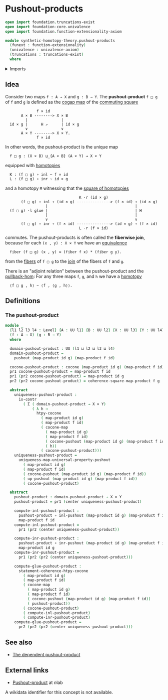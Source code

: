 # Pushout-products

```agda
open import foundation.truncations-exist
open import foundation-core.univalence
open import foundation.function-extensionality-axiom

module synthetic-homotopy-theory.pushout-products
  (funext : function-extensionality)
  (univalence : univalence-axiom)
  (truncations : truncations-exist)
  where
```

<details><summary>Imports</summary>

```agda
open import foundation.cartesian-product-types funext univalence
open import foundation.contractible-types funext univalence
open import foundation.dependent-pair-types
open import foundation.dependent-products-contractible-types funext
open import foundation.function-types funext
open import foundation.functoriality-cartesian-product-types funext
open import foundation.homotopies funext
open import foundation.universe-levels

open import synthetic-homotopy-theory.cocones-under-spans funext
open import synthetic-homotopy-theory.pushouts funext univalence truncations
open import synthetic-homotopy-theory.universal-property-pushouts funext univalence truncations
```

</details>

## Idea

Consider two maps `f : A → X` and `g : B → Y`. The **pushout-product** `f □ g`
of `f` and `g` is defined as the
[cogap map](synthetic-homotopy-theory.pushouts.md) of the
[commuting square](foundation-core.commuting-squares-of-maps.md)

```text
              f × id
       A × B --------> X × B
         |               |
  id × g |      H ⇗      | id × g
         ∨               ∨
       A × Y --------> X × Y.
              f × id
```

In other words, the pushout-product is the unique map

```text
  f □ g : (X × B) ⊔_{A × B} (A × Y) → X × Y
```

equipped with [homotopies](foundation-core.homotopies.md)

```text
  K : (f □ g) ∘ inl ~ f × id
  L : (f □ g) ∘ inr ~ id × g
```

and a homotopy `M` witnessing that the
[square of homotopies](foundation.commuting-squares-of-homotopies.md)

```text
                                 K ·r (id × g)
       (f □ g) ∘ inl ∘ (id × g) ---------------> (f × id) ∘ (id × g)
                  |                                       |
  (f □ g) ·l glue |                                       | H
                  |                                       |
                  ∨                                       ∨
       (f □ g) ∘ inr ∘ (f × id) ---------------> (id × g) ∘ (f × id)
                                 L ·r (f × id)
```

commutes. The pushout-products is often called the **fiberwise join**, because
for each `(x , y) : X × Y` we have an
[equivalence](foundation-core.equivalences.md)

```text
  fiber (f □ g) (x , y) ≃ (fiber f x) * (fiber g y).
```

from the [fibers](foundation-core.fibers-of-maps.md) of `f □ g` to the
[join](synthetic-homotopy-theory.joins-of-types.md) of the fibers of `f` and
`g`.

There is an "adjoint relation" between the pushout-product and the
[pullback-hom](orthogonal-factorization-systems.pullback-hom.md): For any three
maps `f`, `g`, and `h` we have a [homotopy](foundation-core.homotopies.md)

```text
  ⟨f □ g , h⟩ ~ ⟨f , ⟨g , h⟩⟩.
```

## Definitions

### The pushout-product

```agda
module _
  {l1 l2 l3 l4 : Level} {A : UU l1} {B : UU l2} {X : UU l3} {Y : UU l4}
  (f : A → X) (g : B → Y)
  where

  domain-pushout-product : UU (l1 ⊔ l2 ⊔ l3 ⊔ l4)
  domain-pushout-product =
    pushout (map-product id g) (map-product f id)

  cocone-pushout-product : cocone (map-product id g) (map-product f id) (X × Y)
  pr1 cocone-pushout-product = map-product f id
  pr1 (pr2 cocone-pushout-product) = map-product id g
  pr2 (pr2 cocone-pushout-product) = coherence-square-map-product f g

  abstract
    uniqueness-pushout-product :
      is-contr
        ( Σ ( domain-pushout-product → X × Y)
            ( λ h →
              htpy-cocone
                ( map-product id g)
                ( map-product f id)
                ( cocone-map
                  ( map-product id g)
                  ( map-product f id)
                  ( cocone-pushout (map-product id g) (map-product f id))
                  ( h))
                ( cocone-pushout-product)))
    uniqueness-pushout-product =
      uniqueness-map-universal-property-pushout
        ( map-product id g)
        ( map-product f id)
        ( cocone-pushout (map-product id g) (map-product f id))
        ( up-pushout (map-product id g) (map-product f id))
        ( cocone-pushout-product)

  abstract
    pushout-product : domain-pushout-product → X × Y
    pushout-product = pr1 (center uniqueness-pushout-product)

    compute-inl-pushout-product :
      pushout-product ∘ inl-pushout (map-product id g) (map-product f id) ~
      map-product f id
    compute-inl-pushout-product =
      pr1 (pr2 (center uniqueness-pushout-product))

    compute-inr-pushout-product :
      pushout-product ∘ inr-pushout (map-product id g) (map-product f id) ~
      map-product id g
    compute-inr-pushout-product =
      pr1 (pr2 (pr2 (center uniqueness-pushout-product)))

    compute-glue-pushout-product :
      statement-coherence-htpy-cocone
        ( map-product id g)
        ( map-product f id)
        ( cocone-map
          ( map-product id g)
          ( map-product f id)
          ( cocone-pushout (map-product id g) (map-product f id))
          ( pushout-product))
        ( cocone-pushout-product)
        ( compute-inl-pushout-product)
        ( compute-inr-pushout-product)
    compute-glue-pushout-product =
      pr2 (pr2 (pr2 (center uniqueness-pushout-product)))
```

## See also

- [The dependent pushout-product](synthetic-homotopy-theory.dependent-pushout-products.md)

## External links

- [Pushout-product](https://ncatlab.org/nlab/show/pushout-product) at $n$lab

A wikidata identifier for this concept is not available.
